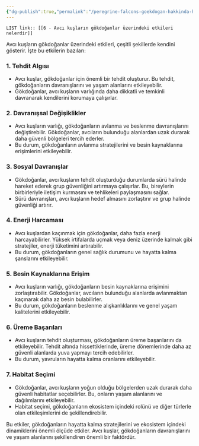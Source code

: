 ```yaml
---
{"dg-publish":true,"permalink":"/peregrine-falcons-goekdogan-hakkinda-hersey/goekdogan-sss/6-avci-kuslarin-goekdoganlar-uezerindeki-etkileri-nelerdir/"}
---
```


`LIST link:: [[6 - Avcı kuşların gökdoğanlar üzerindeki etkileri nelerdir]] `

Avcı kuşların gökdoğanlar üzerindeki etkileri, çeşitli şekillerde kendini gösterir. İşte bu etkilerin bazıları:

### 1. **Tehdit Algısı**
- Avcı kuşlar, gökdoğanlar için önemli bir tehdit oluşturur. Bu tehdit, gökdoğanların davranışlarını ve yaşam alanlarını etkileyebilir.
- Gökdoğanlar, avcı kuşların varlığında daha dikkatli ve temkinli davranarak kendilerini korumaya çalışırlar.

### 2. **Davranışsal Değişiklikler**
- Avcı kuşların varlığı, gökdoğanların avlanma ve beslenme davranışlarını değiştirebilir. Gökdoğanlar, avcıların bulunduğu alanlardan uzak durarak daha güvenli bölgeleri tercih ederler.
- Bu durum, gökdoğanların avlanma stratejilerini ve besin kaynaklarına erişimlerini etkileyebilir.

### 3. **Sosyal Davranışlar**
- Gökdoğanlar, avcı kuşların tehdit oluşturduğu durumlarda sürü halinde hareket ederek grup güvenliğini artırmaya çalışırlar. Bu, bireylerin birbirleriyle iletişim kurmasını ve tehlikeleri paylaşmasını sağlar.
- Sürü davranışları, avcı kuşların hedef almasını zorlaştırır ve grup halinde güvenliği artırır.

### 4. **Enerji Harcaması**
- Avcı kuşlardan kaçınmak için gökdoğanlar, daha fazla enerji harcayabilirler. Yüksek irtifalarda uçmak veya deniz üzerinde kalmak gibi stratejiler, enerji tüketimini artırabilir.
- Bu durum, gökdoğanların genel sağlık durumunu ve hayatta kalma şanslarını etkileyebilir.

### 5. **Besin Kaynaklarına Erişim**
- Avcı kuşların varlığı, gökdoğanların besin kaynaklarına erişimini zorlaştırabilir. Gökdoğanlar, avcıların bulunduğu alanlarda avlanmaktan kaçınarak daha az besin bulabilirler.
- Bu durum, gökdoğanların beslenme alışkanlıklarını ve genel yaşam kalitelerini etkileyebilir.

### 6. **Üreme Başarıları**
- Avcı kuşların tehdit oluşturması, gökdoğanların üreme başarılarını da etkileyebilir. Tehdit altında hissettiklerinde, üreme dönemlerinde daha az güvenli alanlarda yuva yapmayı tercih edebilirler.
- Bu durum, yavruların hayatta kalma oranlarını etkileyebilir.

### 7. **Habitat Seçimi**
- Gökdoğanlar, avcı kuşların yoğun olduğu bölgelerden uzak durarak daha güvenli habitatlar seçebilirler. Bu, onların yaşam alanlarını ve dağılımlarını etkileyebilir.
- Habitat seçimi, gökdoğanların ekosistem içindeki rolünü ve diğer türlerle olan etkileşimlerini de şekillendirebilir.

Bu etkiler, gökdoğanların hayatta kalma stratejilerini ve ekosistem içindeki dinamiklerini önemli ölçüde etkiler. Avcı kuşlar, gökdoğanların davranışlarını ve yaşam alanlarını şekillendiren önemli bir faktördür.

